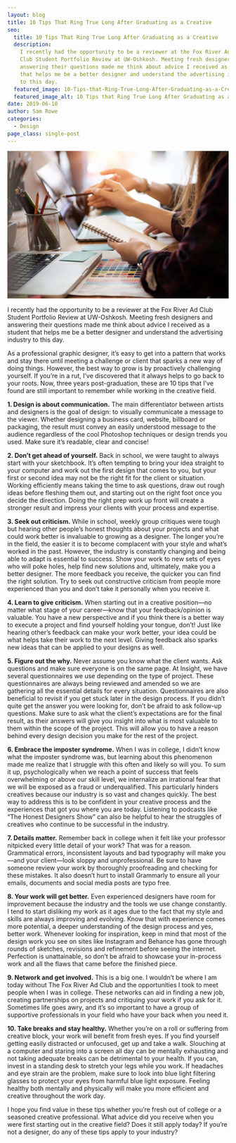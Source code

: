 ```yaml
---
layout: blog
title: 10 Tips That Ring True Long After Graduating as a Creative
seo:
  title: 10 Tips That Ring True Long After Graduating as a Creative
  description:
    I recently had the opportunity to be a reviewer at the Fox River Ad
    Club Student Portfolio Review at UW-Oshkosh. Meeting fresh designers and
    answering their questions made me think about advice I received as a student
    that helps me be a better designer and understand the advertising industry
    to this day.
  featured_image: 10-Tips-that-Ring-True-Long-After-Graduating-as-a-Creative.jpg
  featured_image_alt: 10 Tips that Ring True Long After Graduating as a Creative
date: 2019-06-10
author: Sam Rowe
categories:
  - Design
page_class: single-post
---
```


![10 Tips that Ring True Long After Graduating as a Creative](10-Tips-that-Ring-True-Long-After-Graduating-as-a-Creative.jpg)

I recently had the opportunity to be a reviewer at the Fox River Ad Club Student Portfolio Review at UW-Oshkosh. Meeting fresh designers and answering their questions made me think about advice I received as a student that helps me be a better designer and understand the advertising industry to this day.

As a professional graphic designer, it’s easy to get into a pattern that works and stay there until meeting a challenge or client that sparks a new way of doing things. However, the best way to grow is by proactively challenging yourself. If you’re in a rut, I’ve discovered that it always helps to go back to your roots. Now, three years post-graduation, these are 10 tips that I’ve found are still important to remember while working in the creative field.

**1. Design is about communication.**
The main differentiator between artists and designers is the goal of design: to visually communicate a message to the viewer. Whether designing a business card, website, billboard or packaging, the result must convey an easily understood message to the audience regardless of the cool Photoshop techniques or design trends you used. Make sure it’s readable, clear and concise!

**2. Don’t get ahead of yourself.**
Back in school, we were taught to always start with your sketchbook. It’s often tempting to bring your idea straight to your computer and work out the first design that comes to you, but your first or second idea may not be the right fit for the client or situation. Working efficiently means taking the time to ask questions, draw out rough ideas before fleshing them out, and starting out on the right foot once you decide the direction. Doing the right prep work up front will create a stronger result and impress your clients with your process and expertise.

**3. Seek out criticism.**
While in school, weekly group critiques were tough but hearing other people’s honest thoughts about your projects and what could work better is invaluable to growing as a designer. The longer you’re in the field, the easier it is to become complacent with your style and what’s worked in the past. However, the industry is constantly changing and being able to adapt is essential to success. Show your work to new sets of eyes who will poke holes, help find new solutions and, ultimately, make you a better designer. The more feedback you receive, the quicker you can find the right solution. Try to seek out constructive criticism from people more experienced than you and don’t take it personally when you receive it.

**4. Learn to give criticism.**
When starting out in a creative position—no matter what stage of your career—know that your feedback/opinion is valuable. You have a new perspective and if you think there is a better way to execute a project and find yourself holding your tongue, don’t! Just like hearing other’s feedback can make your work better, your idea could be what helps take their work to the next level. Giving feedback also sparks new ideas that can be applied to your designs as well.

**5. Figure out the why.**
Never assume you know what the client wants. Ask questions and make sure everyone is on the same page. At Insight, we have several questionnaires we use depending on the type of project. These questionnaires are always being reviewed and amended so we are gathering all the essential details for every situation. Questionnaires are also beneficial to revisit if you get stuck later in the design process. If you didn’t quite get the answer you were looking for, don’t be afraid to ask follow-up questions. Make sure to ask what the client’s expectations are for the final result, as their answers will give you insight into what is most valuable to them within the scope of the project. This will allow you to have a reason behind every design decision you make for the rest of the project.

**6. Embrace the imposter syndrome.**
When I was in college, I didn’t know what the imposter syndrome was, but learning about this phenomenon made me realize that I struggle with this often and likely so will you. To sum it up, psychologically when we reach a point of success that feels overwhelming or above our skill level, we internalize an irrational fear that we will be exposed as a fraud or underqualified. This particularly hinders creatives because our industry is so vast and changes quickly. The best way to address this is to be confident in your creative process and the experiences that got you where you are today. Listening to podcasts like “The Honest Designers Show” can also be helpful to hear the struggles of creatives who continue to be successful in the industry.

**7. Details matter.**
Remember back in college when it felt like your professor nitpicked every little detail of your work? That was for a reason. Grammatical errors, inconsistent layouts and bad typography will make you—and your client—look sloppy and unprofessional. Be sure to have someone review your work by thoroughly proofreading and checking for these mistakes. It also doesn’t hurt to install Grammarly to ensure all your emails, documents and social media posts are typo free.

**8. Your work will get better.**
Even experienced designers have room for improvement because the industry and the tools we use change constantly. I tend to start disliking my work as it ages due to the fact that my style and skills are always improving and evolving. Know that with experience comes more potential, a deeper understanding of the design process and yes, better work. Whenever looking for inspiration, keep in mind that most of the design work you see on sites like Instagram and Behance has gone through rounds of sketches, revisions and refinement before seeing the internet. Perfection is unattainable, so don’t be afraid to showcase your in-process work and all the flaws that came before the finished piece.

**9. Network and get involved.**
This is a big one. I wouldn’t be where I am today without The Fox River Ad Club and the opportunities I took to meet people when I was in college. These networks can aid in finding a new job, creating partnerships on projects and critiquing your work if you ask for it. Sometimes life goes awry, and it’s so important to have a group of supportive professionals in your field who have your back when you need it.

**10. Take breaks and stay healthy.**
Whether you’re on a roll or suffering from creative block, your work will benefit from fresh eyes. If you find yourself getting easily distracted or unfocused, get up and take a walk. Slouching at a computer and staring into a screen all day can be mentally exhausting and not taking adequate breaks can be detrimental to your health. If you can, invest in a standing desk to stretch your legs while you work. If headaches and eye strain are the problem, make sure to look into blue light filtering glasses to protect your eyes from harmful blue light exposure. Feeling healthy both mentally and physically will make you more efficient and creative throughout the work day.

I hope you find value in these tips whether you’re fresh out of college or a seasoned creative professional. What advice did you receive when you were first starting out in the creative field? Does it still apply today? If you’re not a designer, do any of these tips apply to your industry?
